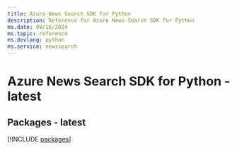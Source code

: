 ```yaml
---
title: Azure News Search SDK for Python
description: Reference for Azure News Search SDK for Python
ms.date: 09/16/2024
ms.topic: reference
ms.devlang: python
ms.service: newssearch
---
```

# Azure News Search SDK for Python - latest
## Packages - latest
[!INCLUDE [packages](news-search-index.md)]